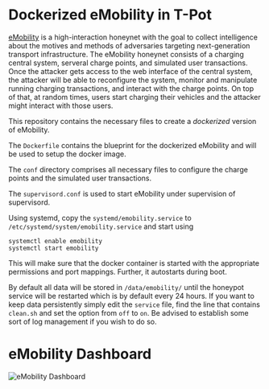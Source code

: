 # Dockerized eMobility in T-Pot

[eMobility](https://github.com/dtag-dev-sec/emobility) is a high-interaction honeynet with the goal to collect intelligence about the motives and methods of adversaries targeting next-generation transport infrastructure. The eMobility honeynet consists of a charging central system, serveral charge points, and simulated user transactions. Once the attacker gets access to the web interface of the central system, the attacker will be able to reconfigure the system, monitor and manipulate running charging transactions, and interact with the charge points. On top of that, at random times, users start charging their vehicles  and the attacker might interact with those users.

This repository contains the necessary files to create a *dockerized* version of eMobility.

The `Dockerfile` contains the blueprint for the dockerized eMobility and will be used to setup the docker image.  

The `conf` directory comprises all necessary files to configure the charge points and the simulated user transactions.

The `supervisord.conf` is used to start eMobility under supervision of supervisord.

Using systemd, copy the `systemd/emobility.service` to `/etc/systemd/system/emobility.service` and start using

```
systemctl enable emobility
systemctl start emobility
```

This will make sure that the docker container is started with the appropriate permissions and port mappings. Further, it autostarts during boot.

By default all data will be stored in `/data/emobility/` until the honeypot service will be restarted which is by default every 24 hours. If you want to keep data persistently simply edit the ``service`` file, find the line that contains ``clean.sh`` and set the option from ``off`` to ``on``. Be advised to establish some sort of log management if you wish to do so.

# eMobility Dashboard

![eMobility Dashboard](https://raw.githubusercontent.com/dtag-dev-sec/emobility/master/doc/dashboard.png)
